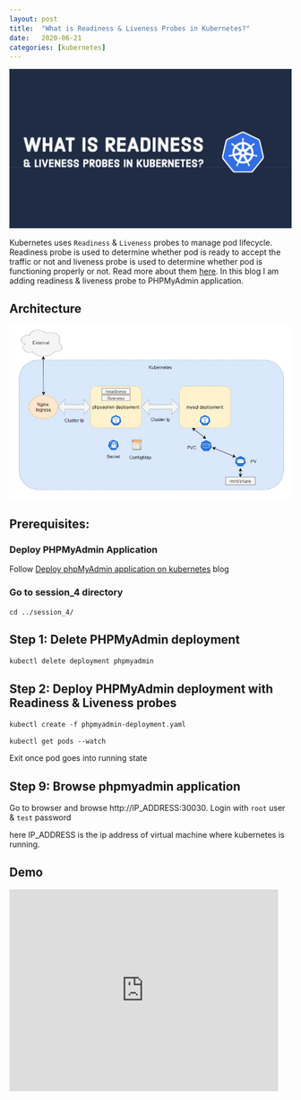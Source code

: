 ```yaml
---
layout: post
title:  "What is Readiness & Liveness Probes in Kubernetes?"
date:   2020-06-21
categories: [kubernetes]
---
```


![What is Readiness & Liveness Probes in Kubernetes?](https://raw.githubusercontent.com/sagar-jadhav/sagar-jadhav.github.io/master/static/img/_posts/kubernetes/4.png)

Kubernetes uses `Readiness` & `Liveness` probes to manage pod lifecycle. Readiness probe is used to determine whether pod is ready to accept the traffic or not and liveness probe is used to determine whether pod is functioning properly or not. Read more about them [here](https://kubernetes.io/docs/tasks/configure-pod-container/configure-liveness-readiness-startup-probes/). In this blog I am adding readiness & liveness probe to PHPMyAdmin application.

## Architecture

![Architecture](https://raw.githubusercontent.com/sagar-jadhav/sagar-jadhav.github.io/master/static/img/_posts/kubernetes/4_arch.JPG)

## Prerequisites:

### Deploy PHPMyAdmin Application
Follow [Deploy phpMyAdmin application on kubernetes](https://developersthought.in/kubernetes/2020/05/30/k8s-session-01.html) blog

### Go to session_4 directory
```
cd ../session_4/
```

## Step 1: Delete PHPMyAdmin deployment
```
kubectl delete deployment phpmyadmin
```

## Step 2: Deploy PHPMyAdmin deployment with Readiness & Liveness probes
```
kubectl create -f phpmyadmin-deployment.yaml
```
```
kubectl get pods --watch
```
Exit once pod goes into running state

## Step 9: Browse phpmyadmin application

Go to browser and browse http://IP_ADDRESS:30030. Login with `root` user & `test` password

here IP_ADDRESS is the ip address of virtual machine where kubernetes is running.
 
## Demo

<iframe width="480" height="360" src="https://www.youtube.com/embed/c9cnPuD6QgU" frameborder="0" allowfullscreen></iframe>